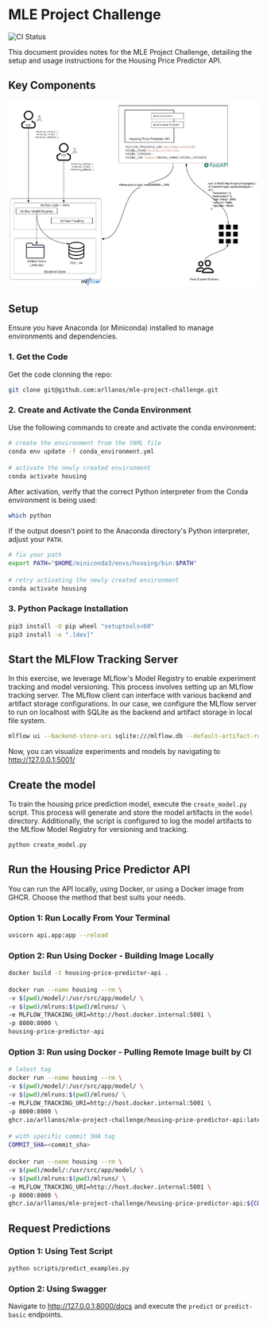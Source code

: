 # MLE Project Challenge
![CI Status](https://github.com/arllanos/mle-project-challenge/actions/workflows/ci-main.yml/badge.svg)

This document provides notes for the MLE Project Challenge, detailing the setup and usage instructions for the Housing Price Predictor API.

## Key Components
![alt text](image.png)

## Setup

Ensure you have Anaconda (or Miniconda) installed to manage environments and dependencies.

### 1. Get the Code
Get the code clonning the repo:
```sh
git clone git@github.com:arllanos/mle-project-challenge.git
```

### 2. Create and Activate the Conda Environment
Use the following commands to create and activate the conda environment:

```sh
# create the environment from the YAML file
conda env update -f conda_environment.yml

# activate the newly created environment
conda activate housing
```
After activation, verify that the correct Python interpreter from the Conda environment is being used:
```sh
which python
```
If the output doesn't point to the Anaconda directory's Python interpreter, adjust your `PATH`.
```sh
# fix your path
export PATH="$HOME/miniconda3/envs/housing/bin:$PATH"

# retry activating the newly created environment
conda activate housing
```

### 3. Python Package Installation
```sh
pip3 install -U pip wheel "setuptools<60"
pip3 install -e ".[dev]"
```

## Start the MLFlow Tracking Server

In this exercise, we leverage MLflow's Model Registry to enable experiment tracking and model versioning. This process involves setting up an MLflow tracking server. The MLflow client can interface with various backend and artifact storage configurations. In our case, we configure the MLflow server to run on localhost with SQLite as the backend and artifact storage in local file system.

```sh
mlflow ui --backend-store-uri sqlite:///mlflow.db --default-artifact-root $(PWD)/mlruns --host 0.0.0.0 --port 5001
```

Now, you can visualize experiments and models by navigating to http://127.0.0.1:5001/

## Create the model

To train the housing price prediction model, execute the `create_model.py` script. This process will generate and store the model artifacts in the `model` directory. Additionally, the script is configured to log the model artifacts to the MLflow Model Registry for versioning and tracking.

```sh
python create_model.py
```

## Run the Housing Price Predictor API

You can run the API locally, using Docker, or using a Docker image from GHCR. Choose the method that best suits your needs.

### Option 1: Run Locally From Your Terminal
```sh
uvicorn api.app:app --reload
```
 
### Option 2: Run Using Docker - Building Image Locally
```sh
docker build -t housing-price-predictor-api .

docker run --name housing --rm \
-v $(pwd)/model/:/usr/src/app/model/ \
-v $(pwd)/mlruns:$(pwd)/mlruns/ \
-e MLFLOW_TRACKING_URI=http://host.docker.internal:5001 \
-p 8000:8000 \
housing-price-predictor-api
```

### Option 3: Run using Docker - Pulling Remote Image built by CI
```sh
# latest tag
docker run --name housing --rm \
-v $(pwd)/model/:/usr/src/app/model/ \
-v $(pwd)/mlruns:$(pwd)/mlruns/ \
-e MLFLOW_TRACKING_URI=http://host.docker.internal:5001 \
-p 8000:8000 \
ghcr.io/arllanos/mle-project-challenge/housing-price-predictor-api:latest

# with specific commit SHA tag
COMMIT_SHA=<commit_sha>

docker run --name housing --rm \
-v $(pwd)/model/:/usr/src/app/model/ \
-v $(pwd)/mlruns:$(pwd)/mlruns/ \
-e MLFLOW_TRACKING_URI=http://host.docker.internal:5001 \
-p 8000:8000 \
ghcr.io/arllanos/mle-project-challenge/housing-price-predictor-api:${COMMIT_SHA}
```

## Request Predictions
### Option 1: Using Test Script
```sh
python scripts/predict_examples.py
```

### Option 2: Using Swagger
Navigate to http://127.0.0.1:8000/docs and execute the `predict` or `predict-basic` endpoints.
